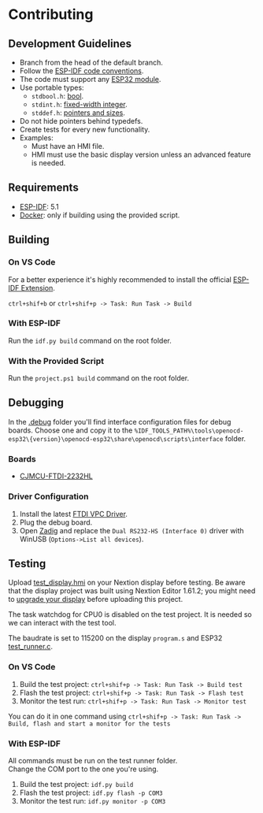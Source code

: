 # Contributing

## Development Guidelines

* Branch from the head of the default branch.
* Follow the [ESP-IDF code conventions](https://docs.espressif.com/projects/esp-idf/en/latest/esp32/contribute/style-guide.html).
* The code must support any [ESP32 module](https://www.espressif.com/en/products/modules).
* Use portable types:
  * ```stdbool.h```: [bool](https://en.wikipedia.org/wiki/C_data_types#Boolean_type).
  * ```stdint.h```: [fixed-width integer](https://en.wikipedia.org/wiki/C_data_types#stdint.h).
  * ```stddef.h```: [pointers and sizes](https://en.wikipedia.org/wiki/C_data_types#Size_and_pointer_difference_types).
* Do not hide pointers behind typedefs.
* Create tests for every new functionality.
* Examples:
  * Must have an HMI file.
  * HMI must use the basic display version unless an advanced feature is needed.

## Requirements

* [ESP-IDF](https://github.com/espressif/esp-idf): 5.1
* [Docker](https://www.docker.com/): only if building using the provided script.

## Building

### On VS Code

For a better experience it's highly recommended to install the official [ESP-IDF Extension](https://marketplace.visualstudio.com/items?itemName=espressif.esp-idf-extension).

```ctrl+shif+b``` or ```ctrl+shif+p -> Task: Run Task -> Build```

### With ESP-IDF

Run the ```idf.py build``` command on the root folder.

### With the Provided Script

Run the ```project.ps1 build``` command on the root folder.

## Debugging

In the [.debug](../.debug) folder you'll find interface configuration files for debug boards. Choose one and copy it to the ```%IDF_TOOLS_PATH%\tools\openocd-esp32\{version}\openocd-esp32\share\openocd\scripts\interface``` folder.

### Boards

* [CJMCU-FTDI-2232HL](https://www.aliexpress.com/w/wholesale-CJMCU%2525252d2232HL.html)

### Driver Configuration

1. Install the latest [FTDI VPC Driver](https://ftdichip.com/drivers/vcp-drivers/).
2. Plug the debug board.
3. Open [Zadig](https://zadig.akeo.ie/) and replace the ```Dual RS232-HS (Interface 0)``` driver with WinUSB (```Options->List all devices```).

## Testing

Upload [test_display.hmi](../components/esp32_driver_nextion/test/hmi/) on your Nextion display before testing. Be aware that the display project was built using Nextion Editor 1.61.2; you might need to [upgrade your display](https://nextion.tech/faq-items/using-legacy-nextion-devices/) before uploading this project.  

The task watchdog for CPU0 is disabled on the test project. It is needed so we can interact with the test tool.  

The baudrate is set to 115200 on the display ```program.s``` and ESP32 [test_runner.c](../test/main/test_runner.c).

### On VS Code

1. Build the test project: `ctrl+shif+p -> Task: Run Task -> Build test`
2. Flash the test project: `ctrl+shif+p -> Task: Run Task -> Flash test`
3. Monitor the test run: `ctrl+shif+p -> Task: Run Task -> Monitor test`

You can do it in one command using `ctrl+shif+p -> Task: Run Task -> Build, flash and start a monitor for the tests`

### With ESP-IDF

All commands must be run on the test runner folder.  
Change the COM port to the one you're using.  

1. Build the test project: `idf.py build`
2. Flash the test project: `idf.py flash -p COM3`
3. Monitor the test run: `idf.py monitor -p COM3`
